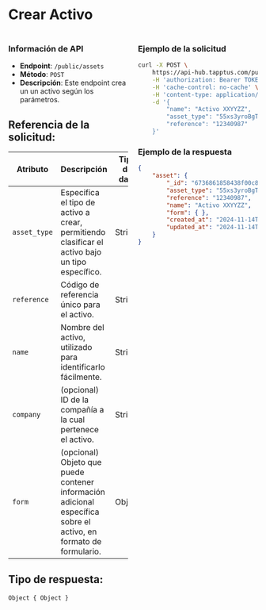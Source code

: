 # Crear Activo

<div style="display: flex; justify-content: space-between;">

<div style="width: 48%;">

### Información de API

- **Endpoint**: `/public/assets`
- **Método**: `POST`
- **Descripción**: Este endpoint crea un un activo según los parámetros.


## Referencia de la solicitud:


| Atributo      | Descripción                                                                                               | Tipo de dato | Obligatorio |
|---------------|-----------------------------------------------------------------------------------------------------------|--------------|-------------|
| `asset_type`  | Especifica el tipo de activo a crear, permitiendo clasificar el activo bajo un tipo específico.           | String       | Sí          |
| `reference`   | Código de referencia único para el activo.                                                                | String       | Sí          |
| `name`        | Nombre del activo, utilizado para identificarlo fácilmente.                                               | String       | Sí          |
| `company`     | (opcional) ID de la compañía a la cual pertenece el activo.                                               | String       | No          |
| `form`        | (opcional) Objeto que puede contener información adicional específica sobre el activo, en formato de formulario. | Object       | No          |


## Tipo de respuesta: 
```Object { Object }```

</div>

<div style="width: 48%;">

### Ejemplo de la solicitud

```bash
curl -X POST \
	https://api-hub.tapptus.com/public/assets \
	-H 'authorization: Bearer TOKEN' \
	-H 'cache-control: no-cache' \
	-H 'content-type: application/json' \
    -d '{
        "name": "Activo XXYYZZ",
        "asset_type": "55xs3yroBgTyfqFAN",
        "reference": "12340987"
    }'
```

### Ejemplo de la respuesta

```json
{
    "asset": {
        "_id": "6736861858438f00c80a215c",
        "asset_type": "55xs3yroBgTyfqFAN",
        "reference": "12340987",
        "name": "Activo XXYYZZ",
        "form": { },
        "created_at": "2024-11-14T23:22:00.775Z",
        "updated_at": "2024-11-14T23:22:23.679Z",
    }
}
```
</div>
</div>